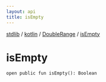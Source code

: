 ```yaml
---
layout: api
title: isEmpty
---
```

[stdlib](../../index.md) / [kotlin](../index.md) / [DoubleRange](index.md) / [isEmpty](isEmpty.md)

# isEmpty

```
open public fun isEmpty(): Boolean
```
